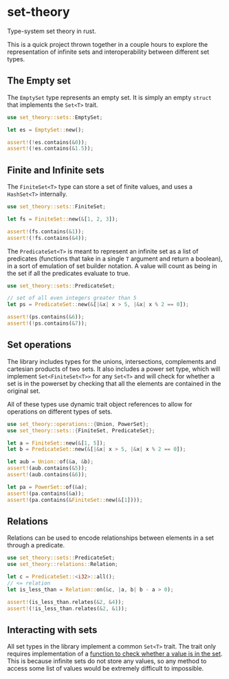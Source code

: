 # set-theory

Type-system set theory in rust. 

This is a quick project thrown together in a couple hours to explore the representation of infinite sets and interoperability between different set types.

## The Empty set

The `EmptySet` type represents an empty set. It is simply an empty `struct` that implements the `Set<T>` trait.

```rs
use set_theory::sets::EmptySet;

let es = EmptySet::new();

assert!(!es.contains(&0));
assert!(!es.contains(&1.5));
```

## Finite and Infinite sets

The `FiniteSet<T>` type can store a set of finite values, and uses a `HashSet<T>` internally.

```rs
use set_theory::sets::FiniteSet;

let fs = FiniteSet::new(&[1, 2, 3]);

assert!(fs.contains(&1));
assert!(!fs.contains(&4));
```

The `PredicateSet<T>` is meant to represent an infinite set as a list of predicates (functions that take in a single `T` argument and return a boolean), in a sort of emulation of set builder notation. A value will count as being in the set if all the predicates evaluate to true.

```rs
use set_theory::sets::PredicateSet;

// set of all even integers greater than 5
let ps = PredicateSet::new(&[|&x| x > 5, |&x| x % 2 == 0]);

assert!(ps.contains(&6));
assert!(!ps.contains(&7));
```

## Set operations

The library includes types for the unions, intersections, complements and cartesian products of two sets. It also includes a power set type, which will implement `Set<FiniteSet<T>>` for any `Set<T>` and will check for whether a set is in the powerset by checking that all the elements are contained in the original set.

All of these types use dynamic trait object references to allow for operations on different types of sets.

```rs
use set_theory::operations::{Union, PowerSet};
use set_theory::sets::{FiniteSet, PredicateSet};

let a = FiniteSet::new(&[1, 5]);
let b = PredicateSet::new(&[|&x| x > 5, |&x| x % 2 == 0]);

let aub = Union::of(&a, &b);
assert!(aub.contains(&5));
assert!(aub.contains(&6));

let pa = PowerSet::of(&a);
assert!(pa.contains(&a));
assert!(pa.contains(&FiniteSet::new(&[1])));
```

## Relations

Relations can be used to encode relationships between elements in a set through a predicate.

```rs
use set_theory::sets::PredicateSet;
use set_theory::relations::Relation;

let c = PredicateSet::<i32>::all();
// <= relation
let is_less_than = Relation::on(&c, |a, b| b - a > 0);

assert!(is_less_than.relates(&2, &4));
assert!(!is_less_than.relates(&2, &1));
```

## Interacting with sets

All set types in the library implement a common `Set<T>` trait. The trait only requires implementation of a [function to check whether a value is in the set](https://en.wikipedia.org/wiki/Indicator_function). This is because infinite sets do not store any values, so any method to access some list of values would be extremely difficult to impossible.
